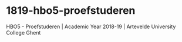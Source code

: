 # 1819-hbo5-proefstuderen
HBO5 - Proefstuderen | Academic Year 2018-19 | Artevelde University College Ghent
